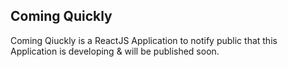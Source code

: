 ## Coming Quickly
Coming Qiuckly is a ReactJS Application to notify public that this Application is developing & will be published soon. 